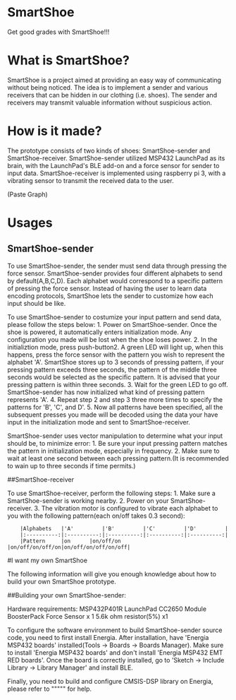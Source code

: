 # SmartShoe
Get good grades with SmartShoe!!!

# What is SmartShoe?
SmartShoe is a project aimed at providing an easy way of communicating without being noticed. The idea is to implement a sender and various receivers that can be hidden in our clothing (i.e. shoes). The sender and receivers may transmit valuable information without suspicious action.

# How is it made?
The prototype consists of two kinds of shoes: SmartShoe-sender and SmartShoe-receiver. SmartShoe-sender utilized MSP432 LaunchPad as its brain, with the LaunchPad's BLE add-on and a force sensor for sender to input data. SmartShoe-receiver is implemented using raspberry pi 3, with a vibrating sensor to transmit the received data to the user.

(Paste Graph)

# Usages

## SmartShoe-sender

To use SmartShoe-sender, the sender must send data through pressing the force sensor. SmartShoe-sender provides four different alphabets to send by default(A,B,C,D). Each alphabet would correspond to a specific pattern of pressing the force sensor. Instead of having the user to learn data encoding protocols, SmartShoe lets the sender to customize how each input should be like. 

To use SmartShoe-sender to costumize your input pattern and send data, please follow the steps below:
	1. Power on SmartShoe-sender. Once the shoe is powered, it automatically enters initialization mode. Any configuration you made will be lost when the shoe loses power.
	2. In the initializtion mode, press push-button2. A green LED will light up, when this happens, press the force sensor with the pattern you wish to represent the alphabet 'A'. SmartShoe stores up to 3 seconds of pressing pattern, if your pressing pattern exceeds three seconds, the pattern of the middle three seconds would be selected as the specific pattern. It is advised that your pressing pattern is within three seconds.
	3. Wait for the green LED to go off. SmartShoe-sender has now initialized what kind of pressing pattern represents 'A'. 
	4. Repeat step 2 and step 3 three more times to specify the patterns for 'B', 'C', and 
D'.
	5. Now all patterns have been specified, all the subsequent presses you made will be decoded using the data your have input in the initialization mode and sent to SmartShoe-receiver.

SmartShoe-sender uses vector manipulation to determine what your input should be, to minimize error:
	1. Be sure your input pressing pattern matches the pattern in initialization mode, especially in frequency.
	2. Make sure to wait at least one second between each pressing pattern.(It is recommended to wain up to three seconds if time permits.)

##SmartShoe-receiver

To use SmartShoe-receiver, perform the following steps:
	1. Make sure a SmartShoe-sender is working nearby.
	2. Power on your SmartShoe-receiver.
	3. The vibration motor is configured to vibrate each alphabet to you with the following pattern(each on/off takes 0.3 second):

		|Alphabets   |'A'         |'B'         |'C'         |'D'         |
		|:----------:|:----------:|:----------:|:----------:|:----------:|
		|Pattern     |on	  |on/off/on   |on/off/on/off/on|on/off/on/off/on/off|


#I want my own SmartShoe

The following information will give you enough knowledge about how to build your own SmartShoe prototype.

##Building your own SmartShoe-sender:

Hardware requirements:
	MSP432P401R LaunchPad
	CC2650 Module BoosterPack
	Force Sensor x 1
	5.6k ohm resistor(5%) x1

To configure the software environment to build SmartShoe-sender source code, you need to first install Energia. After installation, have 'Energia MSP432 boards' installed(Tools -> Boards -> Boards Manager). Make sure to install 'Energia MSP432 boards' and don't install 'Energia MSP432 EMT RED boards'. Once the board is correctly installed, go to 'Sketch -> Include Library -> Library Manager' and install BLE.

Finally, you need to build and configure CMSIS-DSP library on Energia, please refer to """"" for help.

